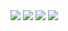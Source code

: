 <img class="mySlides" src="https://www.google.com/url?sa=i&url=https%3A%2F%2Fen.wikipedia.org%2Fwiki%2FVisual_Studio_Code&psig=AOvVaw2bU9JZCHajLS40Em0vJHfl&ust=1600425007139000&source=images&cd=vfe&ved=0CAIQjRxqFwoTCJCCyPP97-sCFQAAAAAdAAAAABAJ">
<img class="mySlides" src="img_lights.jpg">
<img class="mySlides" src="img_mountains.jpg">
<img class="mySlides" src="img_forest.jpg">
